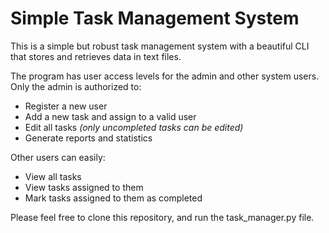 # Simple Task Management System

This is a simple but robust task management system with a beautiful CLI that stores and retrieves data in text files.

The program has user access levels for the admin and other system users. Only the admin is authorized to:

- Register a new user
- Add a new task and assign to a valid user
- Edit all tasks _(only uncompleted tasks can be edited)_
- Generate reports and statistics

Other users can easily:

- View all tasks
- View tasks assigned to them
- Mark tasks assigned to them as completed

Please feel free to clone this repository, and run the task_manager.py file.